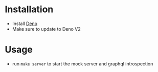 # Installation
- Install [Deno](https://deno.com/)
- Make sure to update to Deno V2

# Usage
- run `make server` to start the mock server and graphql introspection
